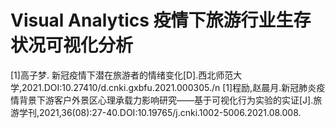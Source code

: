 # Visual Analytics 疫情下旅游行业生存状况可视化分析
[1]高子梦. 新冠疫情下潜在旅游者的情绪变化[D].西北师范大学,2021.DOI:10.27410/d.cnki.gxbfu.2021.000305./n
[1]程励,赵晨月.新冠肺炎疫情背景下游客户外景区心理承载力影响研究——基于可视化行为实验的实证[J].旅游学刊,2021,36(08):27-40.DOI:10.19765/j.cnki.1002-5006.2021.08.008.
